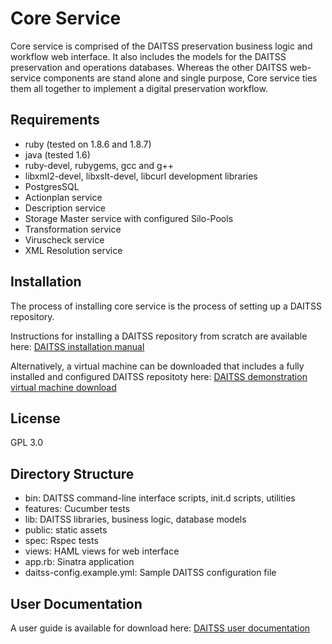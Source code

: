 Core Service
==========================

Core service is comprised of the DAITSS preservation business logic and workflow web interface. It also includes the models for the DAITSS preservation and operations databases. Whereas the other DAITSS web-service components are stand alone and single purpose, Core service ties them all together to implement a digital preservation workflow.
 
Requirements
------------
* ruby (tested on 1.8.6 and 1.8.7)
* java (tested 1.6)
* ruby-devel, rubygems, gcc and g++
* libxml2-devel, libxslt-devel, libcurl development libraries
* PostgresSQL
* Actionplan service
* Description service
* Storage Master service with configured Silo-Pools
* Transformation service
* Viruscheck service
* XML Resolution service

Installation
----------
The process of installing core service is the process of setting up a DAITSS repository. 

Instructions for installing a DAITSS repository from scratch are available here: [DAITSS installation manual](www.fcla.edu/daitss-test/installmanual.pdf)

Alternatively, a virtual machine can be downloaded that includes a fully installed and configured DAITSS repositoty here: [DAITSS demonstration virtual machine download](https://daitss.fcla.edu/content/download)

License
-------
GPL 3.0

Directory Structure
-------------------
* bin: DAITSS command-line interface scripts, init.d scripts, utilities
* features: Cucumber tests
* lib: DAITSS libraries, business logic, database models
* public: static assets
* spec: Rspec tests
* views: HAML views for web interface
* app.rb: Sinatra application
* daitss-config.example.yml: Sample DAITSS configuration file

User Documentation
-------------
A user guide is available for download here: [DAITSS user documentation](http://daitss.fcla.edu/content/documentation)
